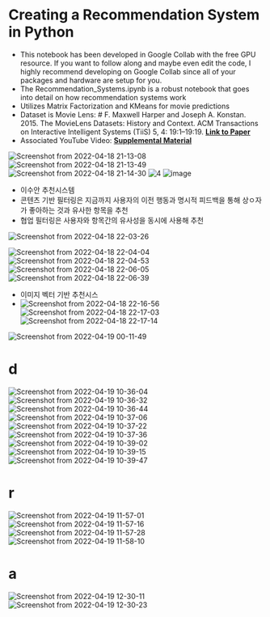# Creating a Recommendation System in Python
- This notebook has been developed in Google Collab with the free GPU resource. If you want to follow along and maybe even edit the code, I highly recommend developing on Google Collab since all of your packages and hardware are setup for you.
- The Recommendation_Systems.ipynb is a robust notebook that goes into detail on how recommendation systems work 
- Utilizes Matrix Factorization and KMeans for movie predictions
- Dataset is Movie Lens: # F. Maxwell Harper and Joseph A. Konstan. 2015. The MovieLens Datasets: History and Context. ACM Transactions on Interactive Intelligent Systems (TiiS) 5, 4: 19:1–19:19. [**Link to Paper**](https://doi.org/10.1145/2827872)
- Associated YouTube Video: [**Supplemental Material**](https://youtu.be/G4MBc40rQ2k)

![Screenshot from 2022-04-18 21-13-08](https://user-images.githubusercontent.com/76835313/163806881-c5219ba1-8361-4fb6-b583-3d47ec1be53d.png)
![Screenshot from 2022-04-18 21-13-49](https://user-images.githubusercontent.com/76835313/163806885-1c7e6548-36e6-4657-8bb9-dc118a15d8e6.png)
![Screenshot from 2022-04-18 21-14-30](https://user-images.githubusercontent.com/76835313/163806889-fdf79bf2-1335-4fbf-a5b4-b12e6aaf227f.png)
![4](https://user-images.githubusercontent.com/76835313/163807012-0cf83615-caae-4e61-b1fe-1e8040e12a3d.png)
![image](https://user-images.githubusercontent.com/76835313/163809663-dcfeff80-2583-4be4-acf1-5ff90aace782.png)

* 이수안 추천시스템
* 콘텐츠 기반 필터링은 지금까지 사용자의 이전 행동과 명시적 피드백을 통해 상ㅇ자가 좋아하는 것과 유사한 항목을 추천 
* 협업 필터링은 사용자와 항목간의 유사성을 동시에 사용해 추천

![Screenshot from 2022-04-18 22-03-26](https://user-images.githubusercontent.com/76835313/163812281-63f8a2d8-785a-4cef-b476-1a0a2789dc31.png)


![Screenshot from 2022-04-18 22-04-04](https://user-images.githubusercontent.com/76835313/163812620-e4eb4149-68ff-4b6f-9718-b6d37bd02482.png)
![Screenshot from 2022-04-18 22-04-53](https://user-images.githubusercontent.com/76835313/163812624-9eb31b06-0a72-4d26-bef9-6c6bcf23d0fc.png)
![Screenshot from 2022-04-18 22-06-05](https://user-images.githubusercontent.com/76835313/163812625-36d84449-69a2-4408-9ce3-f7bc7b01feb2.png)
![Screenshot from 2022-04-18 22-06-39](https://user-images.githubusercontent.com/76835313/163812630-80bcefde-dba3-4c32-b3ac-9486013fb175.png)

* 이미지 벡터 기반 추천시스
* ![Screenshot from 2022-04-18 22-16-56](https://user-images.githubusercontent.com/76835313/163813791-cfb4e718-ffa4-4713-906e-835119b15972.png)
![Screenshot from 2022-04-18 22-17-03](https://user-images.githubusercontent.com/76835313/163813795-8a476ca5-248d-4603-b713-cb7f4c6eb63c.png)
![Screenshot from 2022-04-18 22-17-14](https://user-images.githubusercontent.com/76835313/163813798-033b02e8-52b7-4182-bd60-850c6a546501.png)

![Screenshot from 2022-04-19 00-11-49](https://user-images.githubusercontent.com/76835313/163829502-bf77e987-3b26-4600-9b67-2ff8a1499ba6.png)

# d
![Screenshot from 2022-04-19 10-36-04](https://user-images.githubusercontent.com/76835313/163903290-915eac01-f398-49de-a818-9bf74a6dec68.png)
![Screenshot from 2022-04-19 10-36-32](https://user-images.githubusercontent.com/76835313/163903293-9a385b93-8fba-44cc-a7c6-1d6328198af0.png)
![Screenshot from 2022-04-19 10-36-44](https://user-images.githubusercontent.com/76835313/163903294-1639fbf0-eb78-4d5c-9646-3f4e99ba8b62.png)
![Screenshot from 2022-04-19 10-37-06](https://user-images.githubusercontent.com/76835313/163903295-7c50963e-88b0-4c14-9d5f-a8dbe8a8f6f6.png)
![Screenshot from 2022-04-19 10-37-22](https://user-images.githubusercontent.com/76835313/163903296-168ee496-6a88-43fe-ae2a-f8d1897dcdc8.png)
![Screenshot from 2022-04-19 10-37-36](https://user-images.githubusercontent.com/76835313/163903298-24deee2b-4fe3-4bc7-b9ca-107ba968e158.png)
![Screenshot from 2022-04-19 10-39-02](https://user-images.githubusercontent.com/76835313/163903300-8295fb38-4c00-44b5-9b21-44bb21380073.png)
![Screenshot from 2022-04-19 10-39-15](https://user-images.githubusercontent.com/76835313/163903302-5ea3e2e0-6699-47ae-be44-2444f53268a8.png)
![Screenshot from 2022-04-19 10-39-47](https://user-images.githubusercontent.com/76835313/163903304-7ef4c667-8b81-4ab1-9773-b5014ea4cb55.png)

# r
![Screenshot from 2022-04-19 11-57-01](https://user-images.githubusercontent.com/76835313/163911515-e2b08028-9545-45ff-8c93-28d69f9a4b7a.png)
![Screenshot from 2022-04-19 11-57-16](https://user-images.githubusercontent.com/76835313/163911522-e2ed5328-9a66-4943-bb48-f75bef114995.png)
![Screenshot from 2022-04-19 11-57-28](https://user-images.githubusercontent.com/76835313/163911523-d20b80d0-bfa3-42af-8597-787369acfb06.png)
![Screenshot from 2022-04-19 11-58-10](https://user-images.githubusercontent.com/76835313/163911524-7e8b7ed9-963c-49ae-af98-03899a8a260a.png)

# a
![Screenshot from 2022-04-19 12-30-11](https://user-images.githubusercontent.com/76835313/163914588-5c810305-204b-44a7-85cf-9fa84624d249.png)
![Screenshot from 2022-04-19 12-30-23](https://user-images.githubusercontent.com/76835313/163914593-9a566884-6c3a-4d95-8992-ee203a3c74c3.png)





